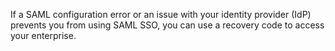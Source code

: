 If a SAML configuration error or an issue with your identity provider (IdP) prevents you from using SAML SSO, you can use a recovery code to access your enterprise.
